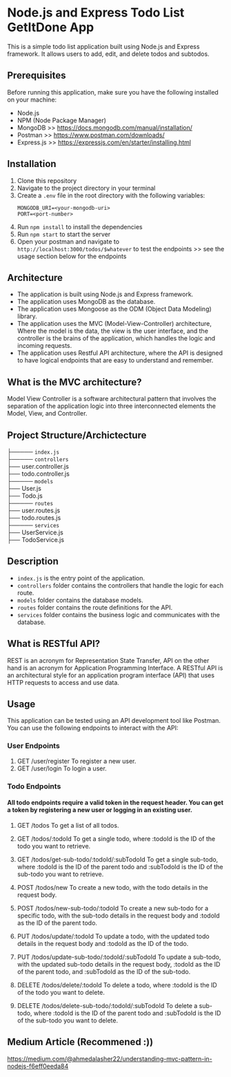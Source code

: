 # Node.js and Express Todo List GetItDone App

This is a simple todo list application built using Node.js and Express framework. It allows users to add, edit, and delete todos and subtodos.

## Prerequisites

Before running this application, make sure you have the following installed on your machine:

- Node.js
- NPM (Node Package Manager)
- MongoDB >> https://docs.mongodb.com/manual/installation/
- Postman >> https://www.postman.com/downloads/
- Express.js >> https://expressjs.com/en/starter/installing.html

## Installation

1. Clone this repository
2. Navigate to the project directory in your terminal
3. Create a `.env` file in the root directory with the following variables:
    ```
    MONGODB_URI=<your-mongodb-uri>
    PORT=<port-number>
    ```
4. Run `npm install` to install the dependencies
5. Run `npm start` to start the server
6. Open your postman and navigate to `http://localhost:3000/todos/$whatever` to test the endpoints >> see the usage section below for the endpoints

## Architecture
 - The application is built using Node.js and Express framework.
 - The application uses MongoDB as the database.
 - The application uses Mongoose as the ODM (Object Data Modeling) library.
 - The application uses the MVC (Model-View-Controller) architecture, Where the model is the data, the view is the user interface, and the controller is the brains of the application, which handles the logic and incoming requests.
 - The application uses Restful API architecture, where the API is designed to have logical endpoints that are easy to understand and remember.

## What is the MVC architecture?
Model View Controller is a software architectural pattern that involves the separation of the application logic into three interconnected elements the Model, View, and Controller.

## Project Structure/Archictecture

├───── `index.js` <br />
├───── `controllers` <br />
    ├── user.controller.js <br />
    ├── todo.controller.js <br />
├───── `models` <br />
    ├── User.js <br />
    ├── Todo.js <br />
├───── `routes` <br />
    ├── user.routes.js <br />
    ├── todo.routes.js <br />
├───── `services` <br />
    ├── UserService.js <br />
    ├── TodoService.js <br />

## Description
- `index.js` is the entry point of the application.
- `controllers` folder contains the controllers that handle the logic for each route.
- `models` folder contains the database models.
- `routes` folder contains the route definitions for the API.
- `services` folder contains the business logic and communicates with the database.

## What is RESTful API?
REST is an acronym for Representation State Transfer, API on the other hand is an acronym for Application Programming Interface. A RESTful API is an architectural style for an application program interface (API) that uses HTTP requests to access and use data.


## Usage

This application can be tested using an API development tool like Postman. You can use the following endpoints to interact with the API:

### User Endpoints
1. GET /user/register
    To register a new user.
2. GET /user/login
    To login a user.

### Todo Endpoints 
#### All todo endpoints require a valid token in the request header. You can get a token by registering a new user or logging in an existing user.
1. GET /todos
    To get a list of all todos.

2. GET /todos/:todoId
    To get a single todo, where :todoId is the ID of the todo you want to retrieve.

3. GET /todos/get-sub-todo/:todoId/:subTodoId
    To get a single sub-todo, where :todoId is the ID of the parent todo and :subTodoId is the ID of the sub-todo you want to retrieve.

4. POST /todos/new
    To create a new todo, with the todo details in the request body.

5. POST /todos/new-sub-todo/:todoId
    To create a new sub-todo for a specific todo, with the sub-todo details in the request body and :todoId as the ID of the parent todo.

6. PUT /todos/update/:todoId
    To update a todo, with the updated todo details in the request body and :todoId as the ID of the todo.

7. PUT /todos/update-sub-todo/:todoId/:subTodoId
    To update a sub-todo, with the updated sub-todo details in the request body, :todoId as the ID of the parent todo, and :subTodoId as the ID of the sub-todo.

8. DELETE /todos/delete/:todoId
    To delete a todo, where :todoId is the ID of the todo you want to delete.

9. DELETE /todos/delete-sub-todo/:todoId/:subTodoId
    To delete a sub-todo, where :todoId is the ID of the parent todo and :subTodoId is the ID of the sub-todo you want to delete.


## Medium Article (Recommened :))
https://medium.com/@ahmedalasher22/understanding-mvc-pattern-in-nodejs-f6eff0eeda84